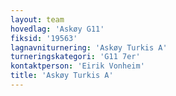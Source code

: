 ```yaml
---
layout: team
hovedlag: 'Askøy G11'
fiksid: '19563'
lagnavniturnering: 'Askøy Turkis A'
turneringskategori: 'G11 7er'
kontaktperson: 'Eirik Vonheim'
title: 'Askøy Turkis A'
---
```


